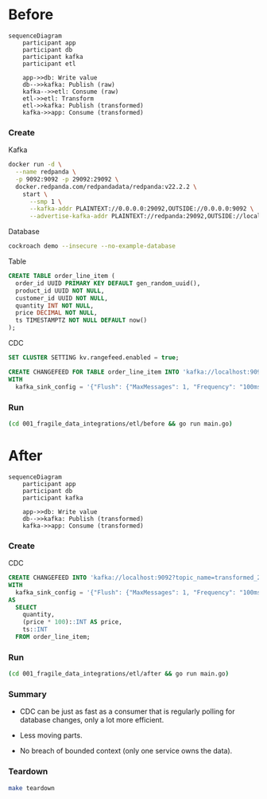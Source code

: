# Before

``` mermaid
sequenceDiagram
    participant app
    participant db
    participant kafka
    participant etl
    
    app->>db: Write value
    db-->>kafka: Publish (raw)
    kafka-->>etl: Consume (raw)
    etl->>etl: Transform
    etl->>kafka: Publish (transformed)
    kafka->>app: Consume (transformed)
```

### Create

Kafka

``` sh
docker run -d \
  --name redpanda \
  -p 9092:9092 -p 29092:29092 \
  docker.redpanda.com/redpandadata/redpanda:v22.2.2 \
    start \
      --smp 1 \
      --kafka-addr PLAINTEXT://0.0.0.0:29092,OUTSIDE://0.0.0.0:9092 \
      --advertise-kafka-addr PLAINTEXT://redpanda:29092,OUTSIDE://localhost:9092
```

Database

``` sh
cockroach demo --insecure --no-example-database
```

Table

``` sql
CREATE TABLE order_line_item (
  order_id UUID PRIMARY KEY DEFAULT gen_random_uuid(),
  product_id UUID NOT NULL,
  customer_id UUID NOT NULL,
  quantity INT NOT NULL,
  price DECIMAL NOT NULL,
  ts TIMESTAMPTZ NOT NULL DEFAULT now()
);
```

CDC

``` sql
SET CLUSTER SETTING kv.rangefeed.enabled = true;

CREATE CHANGEFEED FOR TABLE order_line_item INTO 'kafka://localhost:9092?topic_name=raw'
WITH
  kafka_sink_config = '{"Flush": {"MaxMessages": 1, "Frequency": "100ms"}, "RequiredAcks": "ONE"}';
```

### Run

``` sh
(cd 001_fragile_data_integrations/etl/before && go run main.go)
```

# After

``` mermaid
sequenceDiagram
    participant app
    participant db
    participant kafka
    
    app->>db: Write value
    db-->>kafka: Publish (transformed)
    kafka->>app: Consume (transformed)
```

### Create

CDC

``` sql
CREATE CHANGEFEED INTO 'kafka://localhost:9092?topic_name=transformed_2'
WITH
  kafka_sink_config = '{"Flush": {"MaxMessages": 1, "Frequency": "100ms"}, "RequiredAcks": "ONE"}'
AS
  SELECT
    quantity,
    (price * 100)::INT AS price,
    ts::INT
  FROM order_line_item;
```

### Run

``` sh
(cd 001_fragile_data_integrations/etl/after && go run main.go)
```

### Summary

* CDC can be just as fast as a consumer that is regularly polling for database changes, only a lot more efficient.

* Less moving parts.

* No breach of bounded context (only one service owns the data).

### Teardown

``` sh
make teardown
```
